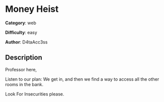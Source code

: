 # Money Heist

**Category**: web

**Difficulty**: easy

**Author**: D4taAcc3ss

## Description
Professor here,

Listen to our plan: We get in, and then we find a way to access all the other rooms in the bank.

Look For Insecurities please.
